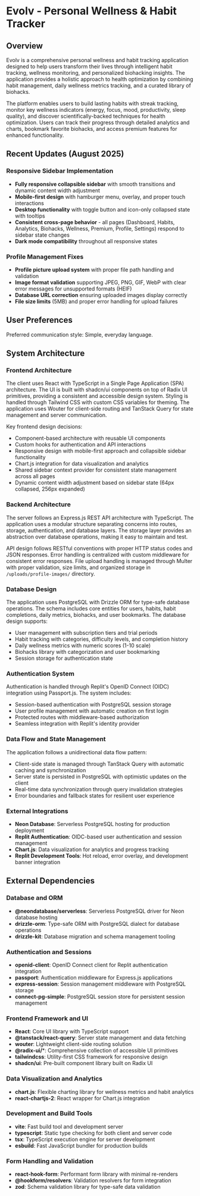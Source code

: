 # Evolv - Personal Wellness & Habit Tracker

## Overview

Evolv is a comprehensive personal wellness and habit tracking application designed to help users transform their lives through intelligent habit tracking, wellness monitoring, and personalized biohacking insights. The application provides a holistic approach to health optimization by combining habit management, daily wellness metrics tracking, and a curated library of biohacks.

The platform enables users to build lasting habits with streak tracking, monitor key wellness indicators (energy, focus, mood, productivity, sleep quality), and discover scientifically-backed techniques for health optimization. Users can track their progress through detailed analytics and charts, bookmark favorite biohacks, and access premium features for enhanced functionality.

## Recent Updates (August 2025)

### Responsive Sidebar Implementation
- **Fully responsive collapsible sidebar** with smooth transitions and dynamic content width adjustment
- **Mobile-first design** with hamburger menu, overlay, and proper touch interactions
- **Desktop functionality** with toggle button and icon-only collapsed state with tooltips
- **Consistent cross-page behavior** - all pages (Dashboard, Habits, Analytics, Biohacks, Wellness, Premium, Profile, Settings) respond to sidebar state changes
- **Dark mode compatibility** throughout all responsive states

### Profile Management Fixes
- **Profile picture upload system** with proper file path handling and validation
- **Image format validation** supporting JPEG, PNG, GIF, WebP with clear error messages for unsupported formats (HEIF)
- **Database URL correction** ensuring uploaded images display correctly
- **File size limits** (5MB) and proper error handling for upload failures

## User Preferences

Preferred communication style: Simple, everyday language.

## System Architecture

### Frontend Architecture
The client uses React with TypeScript in a Single Page Application (SPA) architecture. The UI is built with shadcn/ui components on top of Radix UI primitives, providing a consistent and accessible design system. Styling is handled through Tailwind CSS with custom CSS variables for theming. The application uses Wouter for client-side routing and TanStack Query for state management and server communication.

Key frontend design decisions:
- Component-based architecture with reusable UI components
- Custom hooks for authentication and API interactions
- Responsive design with mobile-first approach and collapsible sidebar functionality
- Chart.js integration for data visualization and analytics
- Shared sidebar context provider for consistent state management across all pages
- Dynamic content width adjustment based on sidebar state (64px collapsed, 256px expanded)

### Backend Architecture
The server follows an Express.js REST API architecture with TypeScript. The application uses a modular structure separating concerns into routes, storage, authentication, and database layers. The storage layer provides an abstraction over database operations, making it easy to maintain and test.

API design follows RESTful conventions with proper HTTP status codes and JSON responses. Error handling is centralized with custom middleware for consistent error responses. File upload handling is managed through Multer with proper validation, size limits, and organized storage in `/uploads/profile-images/` directory.

### Database Design
The application uses PostgreSQL with Drizzle ORM for type-safe database operations. The schema includes core entities for users, habits, habit completions, daily metrics, biohacks, and user bookmarks. The database design supports:
- User management with subscription tiers and trial periods
- Habit tracking with categories, difficulty levels, and completion history
- Daily wellness metrics with numeric scores (1-10 scale)
- Biohacks library with categorization and user bookmarking
- Session storage for authentication state

### Authentication System
Authentication is handled through Replit's OpenID Connect (OIDC) integration using Passport.js. The system includes:
- Session-based authentication with PostgreSQL session storage
- User profile management with automatic creation on first login
- Protected routes with middleware-based authorization
- Seamless integration with Replit's identity provider

### Data Flow and State Management
The application follows a unidirectional data flow pattern:
- Client-side state is managed through TanStack Query with automatic caching and synchronization
- Server state is persisted in PostgreSQL with optimistic updates on the client
- Real-time data synchronization through query invalidation strategies
- Error boundaries and fallback states for resilient user experience

### External Integrations
- **Neon Database**: Serverless PostgreSQL hosting for production deployment
- **Replit Authentication**: OIDC-based user authentication and session management
- **Chart.js**: Data visualization for analytics and progress tracking
- **Replit Development Tools**: Hot reload, error overlay, and development banner integration

## External Dependencies

### Database and ORM
- **@neondatabase/serverless**: Serverless PostgreSQL driver for Neon database hosting
- **drizzle-orm**: Type-safe ORM with PostgreSQL dialect for database operations
- **drizzle-kit**: Database migration and schema management tooling

### Authentication and Sessions
- **openid-client**: OpenID Connect client for Replit authentication integration
- **passport**: Authentication middleware for Express.js applications
- **express-session**: Session management middleware with PostgreSQL storage
- **connect-pg-simple**: PostgreSQL session store for persistent session management

### Frontend Framework and UI
- **React**: Core UI library with TypeScript support
- **@tanstack/react-query**: Server state management and data fetching
- **wouter**: Lightweight client-side routing solution
- **@radix-ui/***: Comprehensive collection of accessible UI primitives
- **tailwindcss**: Utility-first CSS framework for responsive design
- **shadcn/ui**: Pre-built component library built on Radix UI

### Data Visualization and Analytics
- **chart.js**: Flexible charting library for wellness metrics and habit analytics
- **react-chartjs-2**: React wrapper for Chart.js integration

### Development and Build Tools
- **vite**: Fast build tool and development server
- **typescript**: Static type checking for both client and server code
- **tsx**: TypeScript execution engine for server development
- **esbuild**: Fast JavaScript bundler for production builds

### Form Handling and Validation
- **react-hook-form**: Performant form library with minimal re-renders
- **@hookform/resolvers**: Validation resolvers for form integration
- **zod**: Schema validation library for type-safe data validation
